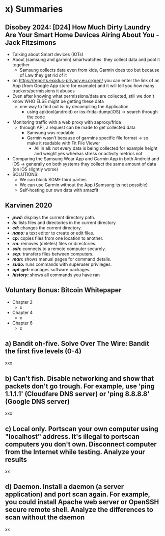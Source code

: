 # x) Summaries
## Disobey 2024: [D24] How Much Dirty Laundry Are Your Smart Home Devices Airing About You - Jack Fitzsimons
- Talking about Smart devices (IOTs)
- About (samsung and garmin) smartwatches: they collect data and pool it together
  - Samsung collects data even from kids, Garmin does too but because of Law they get rid of it
- on https://reports.exodus-privacy.eu.org/en/ you can enter the link of an App (from Google App store for example) and it will tell you how many trackers/permissions it abuses
- Even after knowing what permissions/data are collected, still we don't know WHO ELSE might be getting these data
  - one way to find out is: by decompiling the Application
    - using apktool(android) or ios-frida-dump(iOS) -> search through the code
- Monitoring traffic with a web proxy with zaproxy/frida
  - through API, a request can be made to get collected data
    - Samsung was readable
    - Garmin wasn't because of garmins specific file format -> so make it readable with Fit File Viewer
      -  All in all: not every data is being collected for example height and weight yes whereas stress or activity metrics not
- Comparing the Samsung Wear App and Garmin App in both Android and iOS -> generally on both systems they collect the same amount of data (on iOS slightly worse)
- SOLUTIONS:
  - We can block SOME third parties
  - We can use Garmin without the App (Samsung its not possible)
  - Self-hosting our own data with amazfit
## Karvinen 2020
- ***pwd:*** displays the current directory path.
- ***ls:*** lists files and directories in the current directory.
- ***cd:*** changes the current directory.
- ***nano:*** a text editor to create or edit files.
- ***cp:*** copies files from one location to another.
- ***rm:*** removes (deletes) files or directories.
- ***ssh:*** connects to a remote computer securely.
- ***scp:*** transfers files between computers.
- ***man:*** shows manual pages for command details.
- ***sudo:*** runs commands with superuser privileges.
- ***apt-get:*** manages software packages.
- ***history:*** shows all commands you have ran

## Voluntary Bonus: Bitcoin Whitepaper
- Chapter 2
  - x
- Chapter 4
  - x 
- Chapter 6
  - x
## a) Bandit oh-five. Solve Over The Wire: Bandit the first five levels (0-4)
xxx

## b) Can't fish. Disable networking and show that packets don't go trough. For example, use 'ping 1.1.1.1' (Cloudfare DNS server) or 'ping 8.8.8.8' (Google DNS server)
xxx

## c) Local only. Portscan your own computer using "localhost" address. It's illegal to portscan computers you don't own. Disconnect computer from the Internet while testing. Analyze your results
xx

## d) Daemon. Install a daemon (a server application) and port scan again. For example, you could install Apache web server or OpenSSH secure remote shell. Analyze the differences to scan without the daemon
xx

